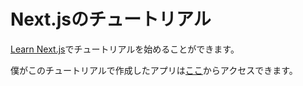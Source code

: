 # Next.jsのチュートリアル
[Learn Next.js](https://nextjs.org/learn)でチュートリアルを始めることができます。

僕がこのチュートリアルで作成したアプリは[ここ](https://nextjs-blog-8jn0rrc9b.now.sh/)からアクセスできます。
